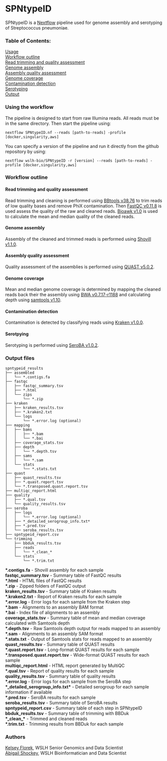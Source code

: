 # SPNtypeID

SPNtypeID is a [Nextflow](https://www.nextflow.io/) pipeline used for genome assembly and serotyping of Streptococcus pneumoniae.

### Table of Contents:
[Usage](#using-the-workflow)  
[Workflow outline](#workflow-outline)  
[Read trimming and quality assessment](#read-trimming-and-quality-assessment)  
[Genome assembly](#genome-assembly)  
[Assembly quality assessment](#assembly-quality-assessment)  
[Genome coverage](#genome-coverage)  
[Contamination detection](#contamination-detection)  
[Serotyping](#serotpying)                                                                                                                                   
[Output](#output-files)  

### Using the workflow
The pipeline is designed to start from raw Illumina reads. All reads must be in the same directory. Then start the pipeline using:
```
nextflow SPNtypeID.nf --reads [path-to-reads] -profile [docker,singularity,aws]
```

You can specify a version of the pipeline and run it directly from the github repository by using:
```
nextflow wslh-bio/SPNtypeID -r [version] --reads [path-to-reads] -profile [docker,singularity,aws]
```

### Workflow outline

#### Read trimming and quality assessment
Read trimming and cleaning is performed using [BBtools v38.76](https://jgi.doe.gov/data-and-tools/bbtools/) to trim reads of low quality bases and remove PhiX contamination. Then [FastQC v0.11.8](https://www.bioinformatics.babraham.ac.uk/projects/fastqc/) is used assess the quality of the raw and cleaned reads. [Bioawk v1.0](https://github.com/lh3/bioawk) is used to calculate the mean and median quality of the cleaned reads.

#### Genome assembly
Assembly of the cleaned and trimmed reads is performed using [Shovill v1.1.0](https://github.com/tseemann/shovill).

#### Assembly quality assessment
Quality assessment of the assemblies is performed using [QUAST v5.0.2](http://bioinf.spbau.ru/quast).

#### Genome coverage
Mean and median genome coverage is determined by mapping the cleaned reads back their the assembly using [BWA v0.7.17-r1188](http://bio-bwa.sourceforge.net/) and calculating depth using [samtools v1.10](http://www.htslib.org/).

#### Contamination detection
Contamination is detected by classifying reads using [Kraken v1.0.0](https://ccb.jhu.edu/software/kraken2/).

#### Serotpying
Serotyping is performed using [SeroBA v1.0.2](https://github.com/sanger-pathogens/seroba).

### Output files

```
spntypeid_results
├── assembled
│   └── *.contigs.fa
├── fastqc
│   ├── fastqc_summary.tsv
│   ├── *.html
│   └── zips
│       └── *.zip
├── kraken
│   ├── kraken_results.tsv
│   ├── *.kraken2.txt
│   └── logs
│       └── *.error.log (optional)
├── mapping
│   ├── bams
│   │   ├── *.bam
│   │   └── *.bai
│   ├── coverage_stats.tsv
│   ├── depth
│   │   └── *.depth.tsv
│   ├── sams
│   │   └── *.sam
│   └── stats
│       └── *.stats.txt
├── quast
│   ├── quast_results.tsv
│   ├── *.quast.report.tsv
│   └── *.transposed.quast.report.tsv
├── multiqc_report.html
├── quality
│   ├── *.qual.tsv
│   └── quality_results.tsv
├── seroba
│   ├── logs
│   │   └── *.error.log (optional)
│   ├── *_detailed_serogroup_info.txt*
│   ├── *.pred.tsv
│   └── seroba_results.tsv
├── spntypeid_report.csv
└── trimming
    ├── bbduk_results.tsv
    ├── reads
    │   └── *_clean_*    
    └── stats
        └── *.trim.txt
```

**\*.contigs.fa** - Shovill assembly for each sample  
**fastqc_summary.tsv** - Summary table of FastQC results  
**\*.html** - HTML files of FastQC results  
**\*.zip** - Zipped folders of FastQC output  
**kraken_results.tsv** - Summary table of Kraken results  
**\*.kraken2.txt** - Report of Kraken results for each sample  
**\*.error.log** - Error logs for each sample from the Kraken step  
**\*.bam** - Alignments to an assembly BAM format  
**\*.bai** - Index file of alignments to an assembly  
**coverage_stats.tsv** - Summary table of mean and median coverage calculated with Samtools depth  
**\*.depth.tsv** - Raw Samtools depth output for reads mapped to an assembly  
**\*.sam** - Alignments to an assembly SAM format  
**\*.stats.txt** - Output of Samtools stats for reads mapped to an assembly  
**quast_results.tsv** - Summary table of QUAST results  
**\*.quast.report.tsv** - Long-format QUAST results for each sample  
**\*.transposed.quast.report.tsv** - Wide-format QUAST results for each sample  
**multiqc_report.html** - HTML report generated by MultiQC  
**\*.qual.tsv** - Report of quality results for each sample  
**quality_results.tsv** - Summary table of quality results  
**\*.error.log** - Error logs for each sample from the SeroBA step  
**\*\_detailed_serogroup_info.txt\*** - Detailed serogroup for each sample information if available  
**\*.pred.tsv** - SeroBA results for each sample  
**seroba_results.tsv** - Summary table of SeroBA results  
**spntypeid_report.csv** - Summary table of each step in SPNtypeID  
**bbduk_results.tsv** - Summary table of trimming with BBDuk  
**\*\_clean\_\*** - Trimmed and cleaned reads  
**\*.trim.txt** - Trimming results from BBDuk for each sample  

### Authors
[Kelsey Florek](https://github.com/k-florek), WSLH Senior Genomics and Data Scientist  
[Abigail Shockey](https://github.com/AbigailShockey), WSLH Bioinformatician and Data Scientist
